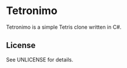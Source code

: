 # Tetronimo

Tetronimo is a simple Tetris clone written in C#.

## License

See UNLICENSE for details.
